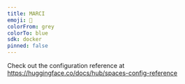 ```yaml
---
title: MARCI
emoji: 🏈
colorFrom: grey
colorTo: blue
sdk: docker
pinned: false
---
```


Check out the configuration reference at https://huggingface.co/docs/hub/spaces-config-reference
